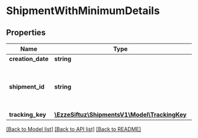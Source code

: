 # ShipmentWithMinimumDetails

## Properties
Name | Type | Description | Notes
------------ | ------------- | ------------- | -------------
**creation_date** | **string** |  | [optional] 
**shipment_id** | **string** | Internal shipment identifier assigned by OTTO Market. | [optional] 
**tracking_key** | [**\EzzeSiftuz\ShipmentsV1\Model\TrackingKey**](TrackingKey.md) |  | [optional] 

[[Back to Model list]](../../README.md#documentation-for-models) [[Back to API list]](../../README.md#documentation-for-api-endpoints) [[Back to README]](../../README.md)

